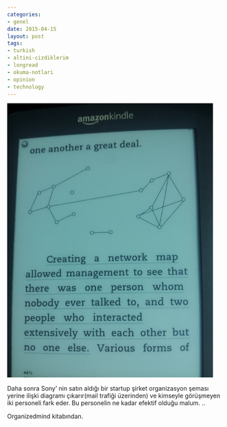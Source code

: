 ```yaml
---
categories:
- genel
date: 2015-04-15
layout: post
tags:
- turkish
- altini-cizdiklerim
- longread
- okuma-notlari
- opinion
- technology
---
```


![](/images/tumblr_nmu3rzxte31u2h8puo1_500.jpg)

Daha sonra Sony’ nin satın aldığı bir startup şirket organizasyon şeması yerine ilişki diagramı çıkarır(mail trafiği üzerinden) ve kimseyle görüşmeyen iki personeli fark eder. Bu personelin ne kadar efektif olduğu malum. ..

Organizedmind kitabından.
